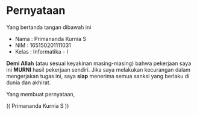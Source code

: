# Pernyataan

Yang bertanda tangan dibawah ini

* Nama : Primananda Kurnia S 
* NIM : 165150201111031 
* Kelas : Informatika - I 

**Demi Allah** (atau sesuai keyakinan masing-masing) bahwa pekerjaan saya ini **MURNI** hasil pekerjaan sendiri. Jika saya melakukan kecurangan dalam mengerjakan tugas ini, saya **siap** menerima semua sanksi yang berlaku di dunia dan akhirat.

Yang membuat pernyataan,



(( Primananda Kurnia S ))